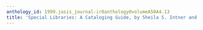 ```yaml
---
anthology_id: 1999.jasis_journal-ir0anthology0volumeA50A4.13
title: 'Special Libraries: A Cataloging Guide, by Sheila S. Intner and Jean Weihs'
---
```

